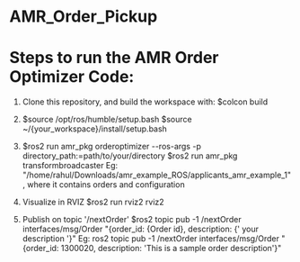 ﻿# AMR_Order_Pickup
# Steps to run the AMR Order Optimizer Code:

1. Clone this repository, and build the workspace with:
   $colcon build

2. $source /opt/ros/humble/setup.bash
   $source ~/{your_workspace}/install/setup.bash

3. $ros2 run amr_pkg orderoptimizer --ros-args -p directory_path:=path/to/your/directory
   $ros2 run amr_pkg transformbroadcaster
   Eg: "/home/rahul/Downloads/amr_example_ROS/applicants_amr_example_1" , where it contains orders and configuration

4. Visualize in RVIZ
   $ros2 run rviz2 rviz2 

5. Publish on topic '/nextOrder'
   $ros2 topic pub -1 /nextOrder interfaces/msg/Order "{order_id: {Order id}, description: {' your description '}"
   Eg: ros2 topic pub -1 /nextOrder interfaces/msg/Order "{order_id: 1300020, description: 'This is a sample order description'}"





